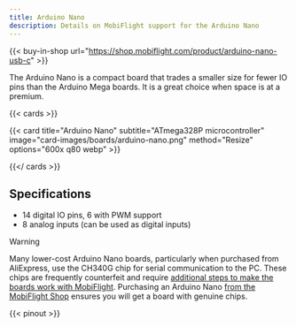 ```yaml
---
title: Arduino Nano
description: Details on MobiFlight support for the Arduino Nano
---
```


{{< buy-in-shop url="https://shop.mobiflight.com/product/arduino-nano-usb-c" >}}

The Arduino Nano is a compact board that trades a smaller size for fewer IO pins than the Arduino Mega boards. It is a great choice when space is at a premium.

{{< cards >}}

{{< card title="Arduino Nano" subtitle="ATmega328P microcontroller" image="card-images/boards/arduino-nano.png" method="Resize" options="600x q80 webp" >}}

{{</ cards >}}

## Specifications

- 14 digital IO pins, 6 with PWM support
- 8 analog inputs (can be used as digital inputs)

> [!WARNING]
> Many lower-cost Arduino Nano boards, particularly when purchased from AliExpress, use the CH340G chip for
> serial communication to the PC. These chips are frequently counterfeit and require
> [additional steps to make the boards work with MobiFlight](https://www.badcasserole.com/arduino-nano-with-ch340-chips-connection-issues/). Purchasing an Arduino Nano
> [from the MobiFlight Shop](https://shop.mobiflight.com/product/arduino-nano-usb-c) ensures
> you will get a board with genuine chips.

{{< pinout >}}
